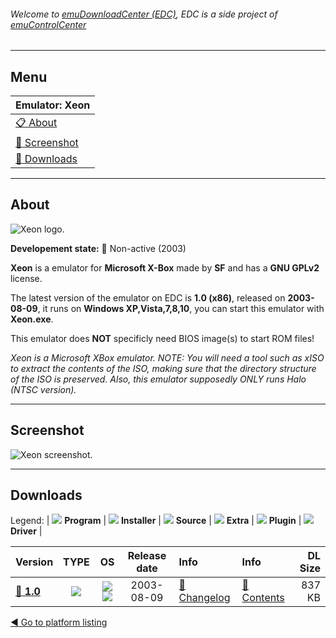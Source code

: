 ###### Welcome to [emuDownloadCenter (EDC)](https://github.com/PhoenixInteractiveNL/emuDownloadCenter/wiki/), EDC is a side project of [emuControlCenter](https://github.com/PhoenixInteractiveNL/emuControlCenter/wiki/)
***
## Menu
| **Emulator: Xeon** |
|:---------|
| [:clipboard: About](#about) |
| [:sunrise: Screenshot](#screenshot) |
| [:floppy_disk: Downloads](#downloads) |
***
## About
![](https://github.com/PhoenixInteractiveNL/emuDownloadCenter/wiki/images_emulator/xeon_logo_200.jpg "Xeon logo.")

**Developement state:** :red_circle: Non-active (2003)

**Xeon** is a emulator for **Microsoft X-Box** made by **SF** and has a **GNU GPLv2** license.

The latest version of the emulator on EDC is **1.0 (x86)**, released on **2003-08-09**, it runs on **Windows XP,Vista,7,8,10**, you can start this emulator with **Xeon.exe**.

This emulator does **NOT** specificly need BIOS image(s) to start ROM files!

_Xeon is a Microsoft XBox emulator. NOTE: You will need a tool such as xISO to extract the contents of the ISO, making sure that the directory structure of the ISO is preserved. Also, this emulator supposedly ONLY runs Halo (NTSC version)._
***
## Screenshot
![](https://raw.githubusercontent.com/PhoenixInteractiveNL/emuDownloadCenter/master/hooks/xeon/emulator_screen_01.jpg "Xeon screenshot.")
***
## Downloads
Legend:
| ![](https://raw.githubusercontent.com/wiki/PhoenixInteractiveNL/emuDownloadCenter/images_misc/icon_program_24.png) **Program** | 
![](https://raw.githubusercontent.com/wiki/PhoenixInteractiveNL/emuDownloadCenter/images_misc/icon_installer_24.png) **Installer** | 
![](https://raw.githubusercontent.com/wiki/PhoenixInteractiveNL/emuDownloadCenter/images_misc/icon_source_code_24.png) **Source** | 
![](https://raw.githubusercontent.com/wiki/PhoenixInteractiveNL/emuDownloadCenter/images_misc/icon_extra_24.png) **Extra** | 
![](https://raw.githubusercontent.com/wiki/PhoenixInteractiveNL/emuDownloadCenter/images_misc/icon_plugin_24.png) **Plugin** | 
![](https://raw.githubusercontent.com/wiki/PhoenixInteractiveNL/emuDownloadCenter/images_misc/icon_driver_24.png) **Driver** | 
 
 
| Version  | TYPE | OS | Release date  | Info       | Info       | DL Size    |
|:---------|:----:|:--:|:-------------:|:-----------|:-----------|-----------:|
| [:floppy_disk: **1.0**](https://github.com/PhoenixInteractiveNL/edc-repo0006/raw/master/xeon/1.0.7z) | ![](https://raw.githubusercontent.com/wiki/PhoenixInteractiveNL/emuDownloadCenter/images_misc/icon_program_24.png) | ![](https://raw.githubusercontent.com/wiki/PhoenixInteractiveNL/emuDownloadCenter/images_misc/logo_windows_24.png)![](https://raw.githubusercontent.com/wiki/PhoenixInteractiveNL/emuDownloadCenter/images_misc/icon_32-bit_24.png) | 2003-08-09 | [:page_facing_up: Changelog](https://github.com/PhoenixInteractiveNL/edc-repo0006/blob/master/xeon/1.0_changelog.txt) | [:mag_right: Contents](https://github.com/PhoenixInteractiveNL/edc-repo0006/blob/master/xeon/1.0_contents.txt) | 837 KB |

[:arrow_backward: Go to platform listing](https://github.com/PhoenixInteractiveNL/emuDownloadCenter/wiki/EDC-Platform-List)

